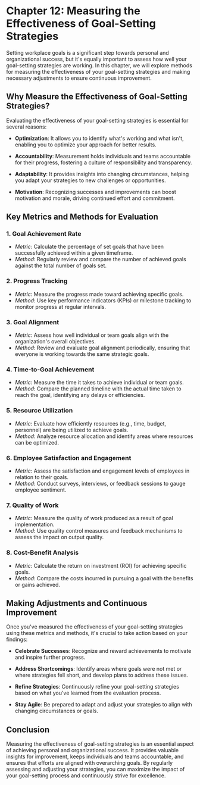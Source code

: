 Chapter 12: Measuring the Effectiveness of Goal-Setting Strategies
==================================================================

Setting workplace goals is a significant step towards personal and organizational success, but it's equally important to assess how well your goal-setting strategies are working. In this chapter, we will explore methods for measuring the effectiveness of your goal-setting strategies and making necessary adjustments to ensure continuous improvement.

Why Measure the Effectiveness of Goal-Setting Strategies?
---------------------------------------------------------

Evaluating the effectiveness of your goal-setting strategies is essential for several reasons:

* **Optimization**: It allows you to identify what's working and what isn't, enabling you to optimize your approach for better results.

* **Accountability**: Measurement holds individuals and teams accountable for their progress, fostering a culture of responsibility and transparency.

* **Adaptability**: It provides insights into changing circumstances, helping you adapt your strategies to new challenges or opportunities.

* **Motivation**: Recognizing successes and improvements can boost motivation and morale, driving continued effort and commitment.

Key Metrics and Methods for Evaluation
--------------------------------------

### 1. **Goal Achievement Rate**

* *Metric*: Calculate the percentage of set goals that have been successfully achieved within a given timeframe.
* *Method*: Regularly review and compare the number of achieved goals against the total number of goals set.

### 2. **Progress Tracking**

* *Metric*: Measure the progress made toward achieving specific goals.
* *Method*: Use key performance indicators (KPIs) or milestone tracking to monitor progress at regular intervals.

### 3. **Goal Alignment**

* *Metric*: Assess how well individual or team goals align with the organization's overall objectives.
* *Method*: Review and evaluate goal alignment periodically, ensuring that everyone is working towards the same strategic goals.

### 4. **Time-to-Goal Achievement**

* *Metric*: Measure the time it takes to achieve individual or team goals.
* *Method*: Compare the planned timeline with the actual time taken to reach the goal, identifying any delays or efficiencies.

### 5. **Resource Utilization**

* *Metric*: Evaluate how efficiently resources (e.g., time, budget, personnel) are being utilized to achieve goals.
* *Method*: Analyze resource allocation and identify areas where resources can be optimized.

### 6. **Employee Satisfaction and Engagement**

* *Metric*: Assess the satisfaction and engagement levels of employees in relation to their goals.
* *Method*: Conduct surveys, interviews, or feedback sessions to gauge employee sentiment.

### 7. **Quality of Work**

* *Metric*: Measure the quality of work produced as a result of goal implementation.
* *Method*: Use quality control measures and feedback mechanisms to assess the impact on output quality.

### 8. **Cost-Benefit Analysis**

* *Metric*: Calculate the return on investment (ROI) for achieving specific goals.
* *Method*: Compare the costs incurred in pursuing a goal with the benefits or gains achieved.

Making Adjustments and Continuous Improvement
---------------------------------------------

Once you've measured the effectiveness of your goal-setting strategies using these metrics and methods, it's crucial to take action based on your findings:

* **Celebrate Successes**: Recognize and reward achievements to motivate and inspire further progress.

* **Address Shortcomings**: Identify areas where goals were not met or where strategies fell short, and develop plans to address these issues.

* **Refine Strategies**: Continuously refine your goal-setting strategies based on what you've learned from the evaluation process.

* **Stay Agile**: Be prepared to adapt and adjust your strategies to align with changing circumstances or goals.

Conclusion
----------

Measuring the effectiveness of goal-setting strategies is an essential aspect of achieving personal and organizational success. It provides valuable insights for improvement, keeps individuals and teams accountable, and ensures that efforts are aligned with overarching goals. By regularly assessing and adjusting your strategies, you can maximize the impact of your goal-setting process and continuously strive for excellence.
